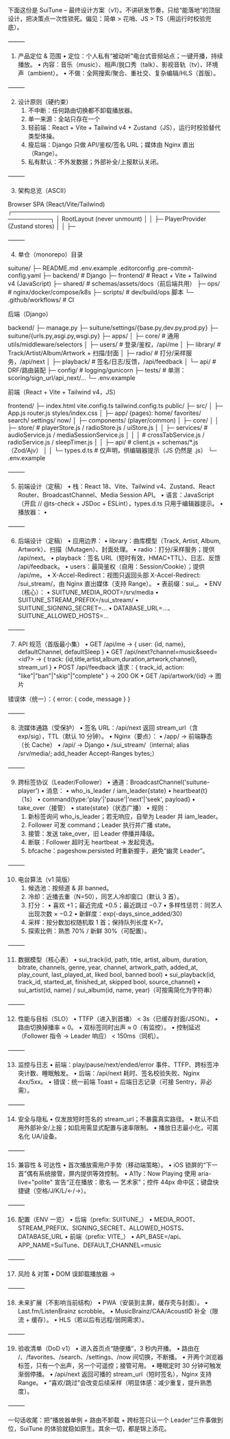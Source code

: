 下面这份是 SuiTune – 最终设计方案（v1）。不讲研发节奏，只给“能落地”的顶层设计，把决策点一次性锁死。偏见：简单 > 花哨、JS > TS（用运行时校验兜底）。

⸻

1) 产品定位 & 范围
	•	定位：个人私有“被动听”电台式音频站点；一键开播，持续播放。
	•	内容：音乐（music）、相声/脱口秀（talk）、影视音轨（tv）、环境声（ambient）。
	•	不做：全网搜索/聚合、重社交、复杂编辑/HLS（首版）。

⸻

2) 设计原则（硬约束）
	1.	不中断：任何路由切换都不卸载播放器。
	2.	单一来源：全站只存在一个 <audio> 实例，由服务层统一驱动。
	3.	轻前端：React + Vite + Tailwind v4 + Zustand（JS），运行时校验替代类型体操。
	4.	瘦后端：Django 只做 API/鉴权/签名 URL；媒体由 Nginx 直出（Range）。
	5.	私有默认：不外发数据；外部补全/上报默认关闭。

⸻

3) 架构总览（ASCII）

Browser SPA (React/Vite/Tailwind)
┌───────────────────────────────────────────────────────────┐
│ RootLayout (never unmount)                                │
│  ├─ PlayerProvider (Zustand stores)                       │
│  ├─ <audio id="sui-audio" preload="metadata" /> (single) │
│  ├─ MiniPlayer (sticky)                                   │
│  ├─ Routes: / /favorites /search /settings (content only)│
│  └─ /now -> NowPlayingModal (overlay modal route)         │
│  CrossTab: BroadcastChannel('suitune-player')             │
└───────────────────────────────────────────────────────────┘
             |  JSON (/api)
             v
Django API (apps: users, library, radio, playback, api)
             |  X-Accel-Redirect (signed)
             v
Nginx (/sui_stream/<relpath> -> /srv/media/* , Accept-Ranges: bytes)


⸻

4) 单仓（monorepo）目录

suitune/
├─ README.md  .env.example  .editorconfig  .pre-commit-config.yaml
├─ backend/            # Django
├─ frontend/           # React + Vite + Tailwind v4 (JavaScript)
├─ shared/             # schemas/assets/docs（前后端共用）
├─ ops/                # nginx/docker/compose/k8s
├─ scripts/            # dev/build/ops 脚本
└─ .github/workflows/  # CI

后端（Django）

backend/
├─ manage.py
├─ suitune/settings/{base.py,dev.py,prod.py}
├─ suitune/{urls.py,asgi.py,wsgi.py}
├─ apps/
│  ├─ core/        # 通用 utils/middleware/selectors
│  ├─ users/       # 登录/鉴权，/api/me
│  ├─ library/     # Track/Artist/Album/Artwork + 扫描/封面
│  ├─ radio/       # 打分/采样服务，/api/next
│  ├─ playback/    # 签名/日志/反馈，/api/feedback
│  └─ api/         # DRF/路由装配
├─ config/         # logging/gunicorn
├─ tests/          # 单测：scoring/sign_url/api_next/...
└─ .env.example

前端（React + Vite + Tailwind v4，JS）

frontend/
├─ index.html  vite.config.ts  tailwind.config.ts  public/
├─ src/
│  ├─ App.js  router.js  styles/index.css
│  ├─ app/ (pages): home/ favorites/ search/ settings/ now/
│  ├─ components/ (player/common)
│  ├─ core/
│  │  ├─ store/      # playerStore.js / radioStore.js / uiStore.js
│  │  ├─ services/   # audioService.js / mediaSessionService.js
│  │  │              # crossTabService.js / radioService.js / sleepTimer.js
│  │  ├─ api/        # client.js + schemas/*.js（Zod/Ajv）
│  │  └─ types.d.ts  # 仅声明，供编辑器提示（JS 仍然是 .js）
└─ .env.example


⸻

5) 前端设计（定稿）
	•	栈：React 18、Vite、Tailwind v4、Zustand、React Router、BroadcastChannel、Media Session API。
	•	语言：JavaScript（开启 // @ts-check + JSDoc + ESLint），types.d.ts 只用于编辑器提示。
	•	播放器：
	•	<audio> 单例固定在 RootLayout。
	•	audioService 唯一入口（load/play/pause/seek/volume/fadeOut）。
	•	mediaSessionService 统一更新锁屏信息与耳机按钮处理。
	•	状态（Zustand）
	•	playerStore：current, queue, playing, position, volume, channel, sleep{stopAt}, leader{isLeader}。
	•	radioStore：近播去重、同艺人冷却、打分参数。
	•	uiStore：nowOpen、toasts。
	•	路由：/、/favorites、/search、/settings 为普通页面；/now 为 modal route（overlay）。
	•	运行时校验：所有 /api 响应与跨标签消息均用 Zod/Ajv 校验，不合规直接 fail & 上报。
	•	跨标签仲裁：BroadcastChannel 'suitune-player'，保证只有一个 Leader 播放（见 §9）。
	•	睡眠定时：基于目标时间戳；Leader 执行渐弱（30s），Follower 镜像显示。

⸻

6) 后端设计（定稿）
	•	应用边界：
	•	library：曲库模型（Track, Artist, Album, Artwork）、扫描（Mutagen）、封面处理。
	•	radio：打分/采样服务；提供 /api/next。
	•	playback：签名 URL（短时有效，HMAC+TTL）、日志、反馈 /api/feedback。
	•	users：最简鉴权（自用：Session/Cookie）；提供 /api/me。
	•	X-Accel-Redirect：视图只返回头部 X-Accel-Redirect: /sui_stream/<relpath>，由 Nginx 直出媒体（支持 Range）。
	•	表前缀：sui_。
	•	ENV（核心）：
	•	SUITUNE_MEDIA_ROOT=/srv/media
	•	SUITUNE_STREAM_PREFIX=/sui_stream/
	•	SUITUNE_SIGNING_SECRET=...
	•	DATABASE_URL=...、SUITUNE_ALLOWED_HOSTS=...

⸻

7) API 规范（首版最小集）
	•	GET /api/me → { user: {id, name}, defaultChannel, defaultSleep }
	•	GET /api/next?channel=music&seed=<id?>
→ { track: {id,title,artist,album,duration,artwork,channel}, stream_url }
	•	POST /api/feedback
请求：{ track_id, action: "like"|"ban"|"skip"|"complete" } → 200 OK
	•	GET /api/artwork/{id} → 图片

错误体（统一）：{ error: { code, message } }

⸻

8) 流媒体通路（受保护）
	•	签名 URL：/api/next 返回 stream_url（含 exp/sig），TTL（默认 10 分钟）。
	•	Nginx（要点）：
	•	/app/ → 前端静态（长 Cache）
	•	/api/ → Django
	•	/sui_stream/（internal; alias /srv/media/; add_header Accept-Ranges bytes;）

⸻

9) 跨标签协议（Leader/Follower）
	•	通道：BroadcastChannel('suitune-player')
	•	消息：
	•	who_is_leader / iam_leader{state}
	•	heartbeat{t}（1s）
	•	command{type:'play'|'pause'|'next'|'seek', payload}
	•	take_over（接管）
	•	state{state}（状态广播）
	•	规则：
	1.	新标签询问 who_is_leader；若无响应，自举为 Leader 并 iam_leader。
	2.	Follower 可发 command；Leader 执行并广播 state。
	3.	接管：发送 take_over，旧 Leader 停播并降级。
	4.	断联：Follower 超时无 heartbeat → 发起竞选。
	5.	bfcache：pageshow.persisted 时重新握手，避免“幽灵 Leader”。

⸻

10) 电台算法（v1 简版）
	1.	候选池：按频道 & 非 banned。
	2.	冷却：近播去重（N=50），同艺人冷却窗口（默认 3 首）。
	3.	打分：
	•	喜欢 +1；最近完成 +0.5；最近跳过 −0.7
	•	多样性惩罚：同艺人出现次数 × −0.2
	•	新鲜度：exp(-days_since_added/30)
	4.	采样：按分数加权随机取 1 首；保持队列长度 K=7。
	5.	探索比例：熟悉 70% / 新鲜 30%（可配置）。

⸻

11) 数据模型（核心表）
	•	sui_track(id, path, title, artist, album, duration, bitrate, channels, genre, year, channel, artwork_path, added_at, play_count, last_played_at, liked bool, banned bool)
	•	sui_playback(id, track_id, started_at, finished_at, skipped bool, source_channel)
	•	sui_artist(id, name) / sui_album(id, name, year)（可按需简化为字符串）

⸻

12) 性能与目标（SLO）
	•	TTFP（进入到首播） < 3s（已缓存封面/JSON）。
	•	路由切换掉播率 ≈ 0。
	•	双标签同时出声 ≈ 0（有监控）。
	•	控制延迟（Follower 指令 → Leader 响应） < 150ms（同机）。

⸻

13) 监控与日志
	•	前端：play/pause/next/ended/error 事件、TTFP、跨标签冲突计数、睡眠触发。
	•	后端：/api/next 耗时、签名校验失败、Nginx 4xx/5xx。
	•	错误：统一前端 Toast + 后端日志记录（可接 Sentry，非必需）。

⸻

14) 安全与隐私
	•	仅发放短时签名的 stream_url；不暴露真实路径。
	•	默认不启用外部补全/上报；如启用需显式配置与速率限制。
	•	播放日志最小化，可匿名化 UA/设备。

⸻

15) 兼容性 & 可达性
	•	首次播放需用户手势（移动端策略）。
	•	iOS 锁屏的“下一首”偶有系统接管，屏内提供等效控制。
	•	A11y：Now Playing 使用 aria-live="polite" 宣告“正在播放：歌名 — 艺术家”；控件 44px 命中区；键盘快捷键（空格/J/K/L/←/→）。

⸻

16) 配置（ENV 一览）
	•	后端（prefix: SUITUNE_）
	•	MEDIA_ROOT、STREAM_PREFIX、SIGNING_SECRET、ALLOWED_HOSTS、DATABASE_URL
	•	前端（prefix: VITE_）
	•	API_BASE=/api、APP_NAME=SuiTune、DEFAULT_CHANNEL=music

⸻

17) 风险 & 对策
	•	DOM 误卸载播放器 → <audio> 固定在根壳；路由只换内容。
	•	跨标签协议漂移 → 所有消息运行时校验 + 版本号。
	•	签名过期 → 前端自动 next() 续播 + 轻量提示；后端 TTL 合理。
	•	格式兼容 → 统一 MP3/AAC；FLAC/APE 非首选。
	•	移动端后台节流 → 定时基于目标时间戳 + timeupdate 兜底。

⸻

18) 未来扩展（不影响当前结构）
	•	PWA（安装到主屏，缓存壳与封面）。
	•	Last.fm/ListenBrainz scrobble。
	•	MusicBrainz/CAA/AcoustID 补全（限流 + 缓存）。
	•	HLS（若以后有远程/弱网需求）。

⸻

19) 验收清单（DoD v1）
	•	进入首页点“随便播”，3 秒内开播。
	•	路由在 /、/favorites、/search、/settings、/now 间切换，不断播。
	•	开两个浏览器标签，只有一个出声，另一个可遥控；接管可用。
	•	睡眠定时 30 分钟可触发 渐弱停播。
	•	/api/next 返回可播的 stream_url（短时签名），Nginx 支持 Range。
	•	“喜欢/跳过”会改变后续采样（明显体感：减少重复，提升熟悉度）。

⸻

一句话收尾：把“播放器单例 + 路由不卸载 + 跨标签只认一个 Leader”三件事做到位，SuiTune 的体验就稳如原生。其余一切，都是锦上添花。
